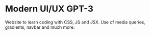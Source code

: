 # Modern UI/UX GPT-3

Website to learn coding with CSS, JS and JSX. Use of media queries, gradients, navbar and much more.

